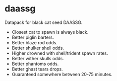 # daassg
Datapack for black cat seed DAASSG.
- Closest cat to spawn is always black.
- Better piglin barters.
- Better blaze rod odds.
- Better shulker shell odds.
- Higher drowned with shell/trident spawn rates.
- Better wither skulls odds.
- Better phantoms odds.
- Better ghast tears drops.
- Guaranteed somewhere between 20-75 minutes.
